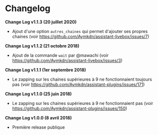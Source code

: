 # Changelog

**Change Log v1.1.3 (20 juillet 2020)**

  - Ajout d'une option `autres_chaines` qui permet d'ajouter ses propres chaines (voir https://github.com/Aymkdn/assistant-livebox/issues/7)

**Change Log v1.1.2 (21 octobre 2018)**

  - Ajout de la commande `wait` par @mawachi (voir https://github.com/Aymkdn/assistant-livebox/issues/3)

**Change Log v1.1.1 (1er septembre 2018)**

  - Le zapping sur les chaines supérieures à 9 ne fonctionnaient toujours pas (voir https://github.com/Aymkdn/assistant-plugins/issues/171)

**Change Log v1.1.0 (25 juin 2018)**

  - Le zapping sur les chaines supérieures à 9 ne fonctionnaient pas (voir https://github.com/Aymkdn/assistant-plugins/issues/150)

**Change Log v1.0.0 (8 avril 2018)**

  - Première release publique
